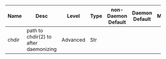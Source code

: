 | Name | Desc | Level | Type | non-Daemon Default | Daemon Default | Min | Max | Valid Values | verbatim | See also | Flags | Services | Validator | Long Desc | Tags |
| --- | --- | --- | --- | --- | --- | --- | --- | --- | --- | --- | --- | --- | --- | --- | --- |
| <span id="SP_chdir">chdir</span> |  path to chdir(2) to after daemonizing | Advanced | Str |  |  |  |  |  |  | [[daemonize](/global/daemonize.md#SP_daemonize)] | NO_MON_UPDATESTARTUP | ["mon", "mgr", "osd", "mds"] |  |  | service |
